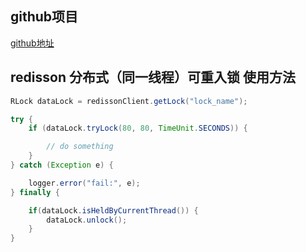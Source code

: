 
## github项目

[github地址](https://github.com/redisson/redisson)


## redisson 分布式（同一线程）可重入锁 使用方法

```java
RLock dataLock = redissonClient.getLock("lock_name");

try {
    if (dataLock.tryLock(80, 80, TimeUnit.SECONDS)) {

        // do something
    }
} catch (Exception e) {

    logger.error("fail:", e);
} finally {

    if(dataLock.isHeldByCurrentThread()) {
        dataLock.unlock();
    }
}

```